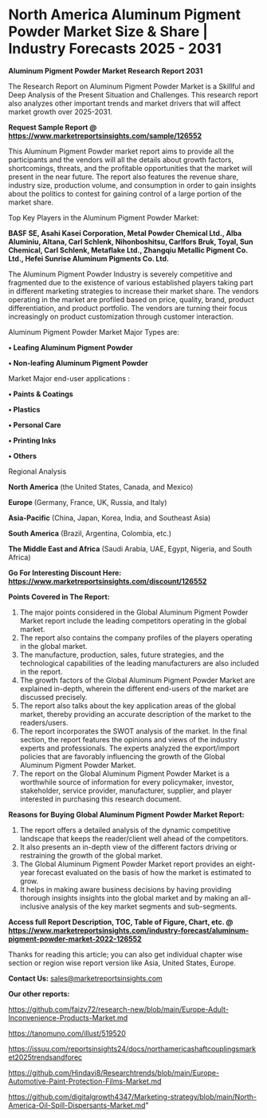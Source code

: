 # North America Aluminum Pigment Powder Market Size & Share | Industry Forecasts 2025 - 2031

<strong>Aluminum Pigment Powder Market Research Report 2031</strong>

The Research Report on Aluminum Pigment Powder Market is a Skillful and Deep Analysis of the Present Situation and Challenges. This research report also analyzes other important trends and market drivers that will affect market growth over 2025-2031.

<strong>Request Sample Report @ <a href=https://www.marketreportsinsights.com/sample/126552>https://www.marketreportsinsights.com/sample/126552</a></strong>

This Aluminum Pigment Powder market report aims to provide all the participants and the vendors will all the details about growth factors, shortcomings, threats, and the profitable opportunities that the market will present in the near future. The report also features the revenue share, industry size, production volume, and consumption in order to gain insights about the politics to contest for gaining control of a large portion of the market share.

Top Key Players in the Aluminum Pigment Powder Market:

<strong>BASF SE, Asahi Kasei Corporation, Metal Powder Chemical Ltd., Alba Aluminiu, Altana, Carl Schlenk, Nihonboshitsu, Carlfors Bruk, Toyal, Sun Chemical, Carl Schlenk, Metaflake Ltd., Zhangqiu Metallic Pigment Co. Ltd., Hefei Sunrise Aluminum Pigments Co. Ltd.</strong>

The Aluminum Pigment Powder Industry is severely competitive and fragmented due to the existence of various established players taking part in different marketing strategies to increase their market share. The vendors operating in the market are profiled based on price, quality, brand, product differentiation, and product portfolio. The vendors are turning their focus increasingly on product customization through customer interaction.

Aluminum Pigment Powder Market Major Types are:

<strong>• Leafing Aluminum Pigment Powder

• Non-leafing Aluminum Pigment Powder</strong>

Market Major end-user applications :

<strong>• Paints & Coatings

• Plastics

• Personal Care

• Printing Inks

• Others</strong>

Regional Analysis

</u><strong><b>North America</b></strong> (the United States, Canada, and Mexico)

<strong><b>Europe </b></strong>(Germany, France, UK, Russia, and Italy)

<strong><b>Asia-Pacific</b></strong> (China, Japan, Korea, India, and Southeast Asia)

<strong><b>South America</b></strong> (Brazil, Argentina, Colombia, etc.)

<strong><b>The Middle East and Africa</b></strong> (Saudi Arabia, UAE, Egypt, Nigeria, and South Africa)

<strong>Go For Interesting Discount Here: <a href=https://www.marketreportsinsights.com/discount/126552>https://www.marketreportsinsights.com/discount/126552</a></strong>

<strong>Points Covered in The Report:</strong>
<ol>
  <li>The major points considered in the Global Aluminum Pigment Powder Market report include the leading competitors operating in the global market.</li>
  <li>The report also contains the company profiles of the players operating in the global market.</li>
  <li>The manufacture, production, sales, future strategies, and the technological capabilities of the leading manufacturers are also included in the report.</li>
  <li>The growth factors of the Global Aluminum Pigment Powder Market are explained in-depth, wherein the different end-users of the market are discussed precisely.</li>
  <li>The report also talks about the key application areas of the global market, thereby providing an accurate description of the market to the readers/users.</li>
  <li>The report incorporates the SWOT analysis of the market. In the final section, the report features the opinions and views of the industry experts and professionals. The experts analyzed the export/import policies that are favorably influencing the growth of the Global Aluminum Pigment Powder Market.</li>
  <li>The report on the Global Aluminum Pigment Powder Market is a worthwhile source of information for every policymaker, investor, stakeholder, service provider, manufacturer, supplier, and player interested in purchasing this research document.</li>
</ol>
<strong>Reasons for Buying Global Aluminum Pigment Powder Market Report:</strong>

<ol>
  <li>The report offers a detailed analysis of the dynamic competitive landscape that keeps the reader/client well ahead of the competitors.</li>
  <li>It also presents an in-depth view of the different factors driving or restraining the growth of the global market.</li>
  <li>The Global Aluminum Pigment Powder Market report provides an eight-year forecast evaluated on the basis of how the market is estimated to grow.</li>
  <li>It helps in making aware business decisions by having providing thorough insights insights into the global market and by making an all-inclusive analysis of the key market segments and sub-segments.</li>
</ol>
<strong>Access full Report Description, TOC, Table of Figure, Chart, etc. @ <a href=https://www.marketreportsinsights.com/industry-forecast/aluminum-pigment-powder-market-2022-126552>https://www.marketreportsinsights.com/industry-forecast/aluminum-pigment-powder-market-2022-126552</a></strong>


Thanks for reading this article; you can also get individual chapter wise section or region wise report version like Asia, United States, Europe.

<strong>Contact Us:</strong>
sales@marketreportsinsights.com

<strong>Our other reports:</strong>

<a href=https://github.com/faizy72/research-new/blob/main/Europe-Adult-Inconvenience-Products-Market.md>https://github.com/faizy72/research-new/blob/main/Europe-Adult-Inconvenience-Products-Market.md</a>

<a href=https://tanomuno.com/illust/519520>https://tanomuno.com/illust/519520</a>

<a href=https://issuu.com/reportsinsights24/docs/northamericashaftcouplingsmarket2025trendsandforec>https://issuu.com/reportsinsights24/docs/northamericashaftcouplingsmarket2025trendsandforec</a>

<a href=https://github.com/Hindavi8/Researchtrends/blob/main/Europe-Automotive-Paint-Protection-Films-Market.md>https://github.com/Hindavi8/Researchtrends/blob/main/Europe-Automotive-Paint-Protection-Films-Market.md</a>

<a href=https://github.com/digitalgrowth4347/Marketing-strategy/blob/main/North-America-Oil-Spill-Dispersants-Market.md>https://github.com/digitalgrowth4347/Marketing-strategy/blob/main/North-America-Oil-Spill-Dispersants-Market.md</a>"
